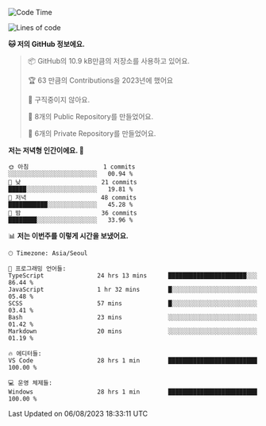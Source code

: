   <!--START_SECTION:waka-->
![Code Time](http://img.shields.io/badge/Code%20Time-175%20hrs%2019%20mins-blue)

![Lines of code](https://img.shields.io/badge/%EC%A0%80%EB%8A%94%20%EC%97%AC%ED%83%9C%EA%B9%8C%EC%A7%80%20-84.9%20thousand%20%EC%A4%84%EC%9D%98%20%EC%BD%94%EB%93%9C%EB%A5%BC%20%EC%9E%91%EC%84%B1%ED%96%88%EC%96%B4%EC%9A%94.-blue)

**🐱 저의 GitHub 정보에요.** 

> 📦 GitHub의 10.9 kB만큼의 저장소를 사용하고 있어요. 
 > 
> 🏆 63 만큼의 Contributions을 2023년에 했어요
 > 
> 🚫 구직중이지 않아요.
 > 
> 📜 8개의 Public Repository를 만들었어요. 
 > 
> 🔑 6개의 Private Repository를 만들었어요. 
 > 
**저는 저녁형 인간이에요. 🦉** 

```text
🌞 아침                     1 commits           ░░░░░░░░░░░░░░░░░░░░░░░░░   00.94 % 
🌆 낮　                     21 commits          █████░░░░░░░░░░░░░░░░░░░░   19.81 % 
🌃 저녁                     48 commits          ███████████░░░░░░░░░░░░░░   45.28 % 
🌙 밤　                     36 commits          ████████░░░░░░░░░░░░░░░░░   33.96 % 
```


📊 **저는 이번주를 이렇게 시간을 보냈어요.** 

```text
🕑︎ Timezone: Asia/Seoul

💬 프로그래밍 언어들: 
TypeScript               24 hrs 13 mins      ██████████████████████░░░   86.44 % 
JavaScript               1 hr 32 mins        █░░░░░░░░░░░░░░░░░░░░░░░░   05.48 % 
SCSS                     57 mins             █░░░░░░░░░░░░░░░░░░░░░░░░   03.41 % 
Bash                     23 mins             ░░░░░░░░░░░░░░░░░░░░░░░░░   01.42 % 
Markdown                 20 mins             ░░░░░░░░░░░░░░░░░░░░░░░░░   01.19 % 

🔥 에디터들: 
VS Code                  28 hrs 1 min        █████████████████████████   100.00 % 

💻 운영 체제들: 
Windows                  28 hrs 1 min        █████████████████████████   100.00 % 
```


 Last Updated on 06/08/2023 18:33:11 UTC
<!--END_SECTION:waka-->
